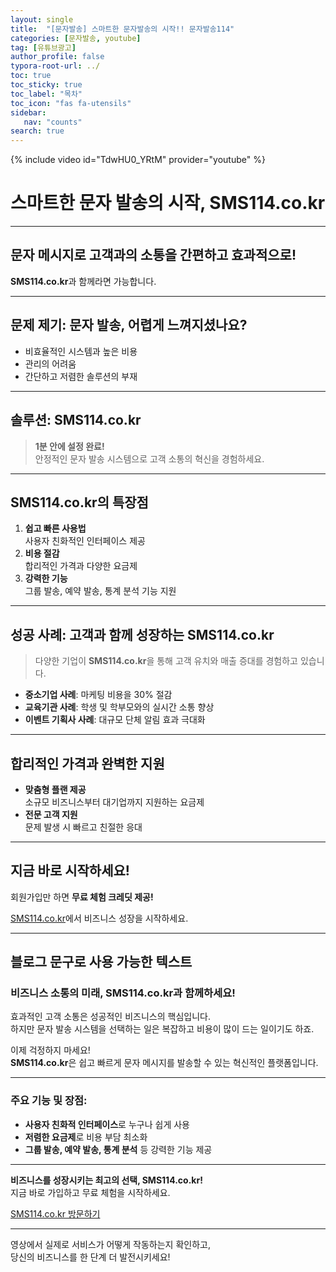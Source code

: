 ```yaml
---
layout: single
title:  "[문자발송] 스마트한 문자발송의 시작!! 문자발송114"
categories: [문자발송, youtube]
tag: [유튜브광고]
author_profile: false
typora-root-url: ../
toc: true
toc_sticky: true
toc_label: "목차"
toc_icon: "fas fa-utensils" 
sidebar:
   nav: "counts"
search: true
---
```


{% include video id="TdwHU0_YRtM" provider="youtube" %}

# 스마트한 문자 발송의 시작, SMS114.co.kr

---

## 문자 메시지로 고객과의 소통을 간편하고 효과적으로!  
**SMS114.co.kr**과 함께라면 가능합니다.

---

## 문제 제기: 문자 발송, 어렵게 느껴지셨나요?

- 비효율적인 시스템과 높은 비용  
- 관리의 어려움  
- 간단하고 저렴한 솔루션의 부재  

---

## 솔루션: SMS114.co.kr

> **1분 안에 설정 완료!**  
> 안정적인 문자 발송 시스템으로 고객 소통의 혁신을 경험하세요.

---

## SMS114.co.kr의 특장점

1. **쉽고 빠른 사용법**  
   사용자 친화적인 인터페이스 제공
2. **비용 절감**  
   합리적인 가격과 다양한 요금제
3. **강력한 기능**  
   그룹 발송, 예약 발송, 통계 분석 기능 지원

---

## 성공 사례: 고객과 함께 성장하는 SMS114.co.kr

> 다양한 기업이 **SMS114.co.kr**을 통해 고객 유치와 매출 증대를 경험하고 있습니다.

- **중소기업 사례**: 마케팅 비용을 30% 절감  
- **교육기관 사례**: 학생 및 학부모와의 실시간 소통 향상  
- **이벤트 기획사 사례**: 대규모 단체 알림 효과 극대화  

---

## 합리적인 가격과 완벽한 지원

- **맞춤형 플랜 제공**  
  소규모 비즈니스부터 대기업까지 지원하는 요금제  
- **전문 고객 지원**  
  문제 발생 시 빠르고 친절한 응대  

---

## 지금 바로 시작하세요!

회원가입만 하면 **무료 체험 크레딧 제공!**

[SMS114.co.kr](https://sms114.co.kr)에서 비즈니스 성장을 시작하세요.

---

## 블로그 문구로 사용 가능한 텍스트

### 비즈니스 소통의 미래, SMS114.co.kr과 함께하세요!

효과적인 고객 소통은 성공적인 비즈니스의 핵심입니다.  
하지만 문자 발송 시스템을 선택하는 일은 복잡하고 비용이 많이 드는 일이기도 하죠.  

이제 걱정하지 마세요!  
**SMS114.co.kr**은 쉽고 빠르게 문자 메시지를 발송할 수 있는 혁신적인 플랫폼입니다.

---

### 주요 기능 및 장점:

- **사용자 친화적 인터페이스**로 누구나 쉽게 사용  
- **저렴한 요금제**로 비용 부담 최소화  
- **그룹 발송, 예약 발송, 통계 분석** 등 강력한 기능 제공  

---

**비즈니스를 성장시키는 최고의 선택, SMS114.co.kr!**  
지금 바로 가입하고 무료 체험을 시작하세요.

[SMS114.co.kr 방문하기](https://sms114.co.kr)

---

영상에서 실제로 서비스가 어떻게 작동하는지 확인하고,  
당신의 비즈니스를 한 단계 더 발전시키세요!